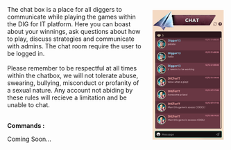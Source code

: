 <img align="right" style="padding:10px 5px 15px 20px;" height="300" src="../_media/chat-screen.png">
The chat box is a place for all diggers to communicate while playing the games within the DIG for IT platform. Here you can boast about your winnings, ask questions about how to play, discuss strategies and communicate with admins. The chat room require the user to be logged in.
<br>
<br>
Please remember to be respectful at all times within the chatbox, we will not tolerate abuse, swearing, bullying, misconduct or profanity of a sexual nature. Any account not abiding by these rules will recieve a limitation and be unable to chat. <br><br>

**Commands :**

Coming Soon...

